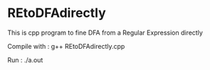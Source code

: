 # REtoDFAdirectly
This is cpp program to fine DFA from a Regular Expression directly


Compile with : g++ REtoDFAdirectly.cpp


Run : ./a.out
